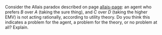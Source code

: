 

Consider the Allais paradox described on page <a class="pageRef" id="pageref" title="" href="#">allais-page</a>: an agent
who prefers $B$ over $A$ (taking the sure thing), and $C$ over $D$
(taking the higher EMV) is not acting rationally, according to utility
theory. Do you think this indicates a problem for the agent, a problem
for the theory, or no problem at all? Explain.
